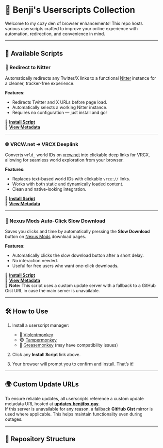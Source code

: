 # 🦊 Benji's Userscripts Collection

Welcome to my cozy den of browser enhancements! This repo hosts various userscripts crafted to improve your online experience with automation, redirection, and convenience in mind.

---

## 📜 Available Scripts

### 🔁 Redirect to Nitter

Automatically redirects any Twitter/X links to a functional [Nitter](https://nitter.net) instance for a cleaner, tracker-free experience.

**Features:**
- Redirects Twitter and X URLs before page load.
- Automatically selects a working Nitter instance.
- Requires no configuration — just install and go!

🔗 [**Install Script**](https://raw.githubusercontent.com/BenjiThatFoxGuy/userscripts/main/nitter-redirect/nitter-redirect.user.js)  
🧠 [**View Metadata**](https://raw.githubusercontent.com/BenjiThatFoxGuy/userscripts/main/nitter-redirect/nitter-redirect.meta.js)

---

### 🌐 VRCW.net ➜ VRCX Deeplink

Converts `wrld_` world IDs on [vrcw.net](https://vrcw.net) into clickable deep links for VRCX, allowing for seamless world exploration from your browser.

**Features:**
- Replaces text-based world IDs with clickable `vrcx://` links.
- Works with both static and dynamically loaded content.
- Clean and native-looking integration.

🔗 [**Install Script**](https://raw.githubusercontent.com/BenjiThatFoxGuy/userscripts/main/vrcw.net/vrcw.net.user.js)  
🧠 [**View Metadata**](https://raw.githubusercontent.com/BenjiThatFoxGuy/userscripts/main/vrcw.net/vrcw.net.meta.js)

---

### 🧲 Nexus Mods Auto-Click Slow Download

Saves you clicks and time by automatically pressing the **Slow Download** button on [Nexus Mods](https://www.nexusmods.com) download pages.

**Features:**
- Automatically clicks the slow download button after a short delay.
- No interaction needed.
- Useful for free users who want one-click downloads.

🔗 [**Install Script**](https://raw.githubusercontent.com/BenjiThatFoxGuy/userscripts/main/nexusmods.com/nexusmods.com.user.js)  
🧠 [**View Metadata**](https://updates.benjifox.gay/nexusmods.com.meta.js)  
🔄 **Note:** This script uses a custom update server with a fallback to a GitHub Gist URL in case the main server is unavailable.

---

## 🛠️ How to Use

1. Install a userscript manager:
   - 🦊 [Violentmonkey](https://violentmonkey.github.io/)
   - 🐵 [Tampermonkey](https://tampermonkey.net/)
   - 🐗 [Greasemonkey](https://www.greasespot.net/) (may have compatibility issues)

2. Click any **Install Script** link above.

3. Your browser will prompt you to confirm and install. That’s it!

---

## 🌍 Custom Update URLs

To ensure reliable updates, all userscripts reference a custom update metadata URL hosted at **[updates.benjifox.gay](https://updates.benjifox.gay)**.  
If this server is unavailable for any reason, a fallback **GitHub Gist** mirror is used where applicable. This helps maintain functionality even during outages.

---

## 📂 Repository Structure

